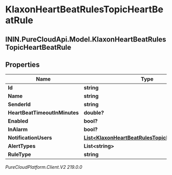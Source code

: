 # KlaxonHeartBeatRulesTopicHeartBeatRule

## ININ.PureCloudApi.Model.KlaxonHeartBeatRulesTopicHeartBeatRule

## Properties

|Name | Type | Description | Notes|
|------------ | ------------- | ------------- | -------------|
| **Id** | **string** |  | [optional] |
| **Name** | **string** |  | [optional] |
| **SenderId** | **string** |  | [optional] |
| **HeartBeatTimeoutInMinutes** | **double?** |  | [optional] |
| **Enabled** | **bool?** |  | [optional] |
| **InAlarm** | **bool?** |  | [optional] |
| **NotificationUsers** | [**List&lt;KlaxonHeartBeatRulesTopicNotificationUser&gt;**](KlaxonHeartBeatRulesTopicNotificationUser) |  | [optional] |
| **AlertTypes** | **List&lt;string&gt;** |  | [optional] |
| **RuleType** | **string** |  | [optional] |



_PureCloudPlatform.Client.V2 219.0.0_
